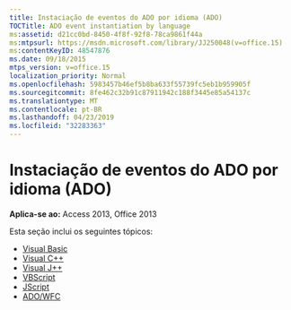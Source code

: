 ```yaml
---
title: Instaciação de eventos do ADO por idioma (ADO)
TOCTitle: ADO event instantiation by language
ms:assetid: d21cc0bd-8450-4f8f-92f8-78ca9861f44a
ms:mtpsurl: https://msdn.microsoft.com/library/JJ250048(v=office.15)
ms:contentKeyID: 48547876
ms.date: 09/18/2015
mtps_version: v=office.15
localization_priority: Normal
ms.openlocfilehash: 5983457b46ef5b8ba633f55739fc5eb1b959905f
ms.sourcegitcommit: 8fe462c32b91c87911942c188f3445e85a54137c
ms.translationtype: MT
ms.contentlocale: pt-BR
ms.lasthandoff: 04/23/2019
ms.locfileid: "32283363"
---
```

# <a name="ado-event-instantiation-by-language-ado"></a>Instaciação de eventos do ADO por idioma (ADO)

**Aplica-se ao:** Access 2013, Office 2013

Esta seção inclui os seguintes tópicos:

- [Visual Basic](visual-basic.md)
- [Visual C++](visual-c.md)
- [Visual J++](visual-j.md)
- [VBScript](vbscript.md)
- [JScript](jscript.md)
- [ADO/WFC](ado-wfc.md)

